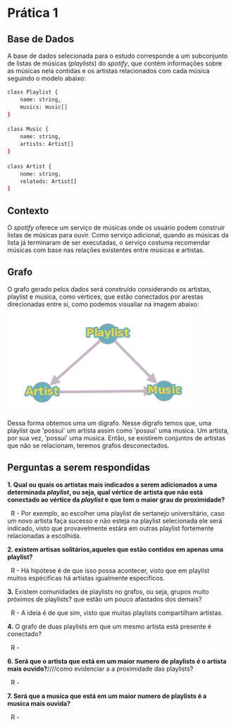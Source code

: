 # Prática 1

## Base de Dados

A base de dados selecionada para o estudo corresponde a um subconjunto de listas de músicas (*playlists*) do *spotify*, que contém informações sobre as músicas nela contidas e os artistas relacionados com cada música seguindo o modelo abaixo:

```bash
class Playlist {
    name: string,
    musics: music[]
}

class Music {
    name: string,
    artists: Artist[]
}

class Artist {
    nome: string,
    relateds: Artist[]
}

```
## Contexto

O *spotify* oferece um serviço de músicas onde os usuário podem construir listas de músicas para ouvir. Como serviço adicional, quando as músicas da lista já terminaram de ser executadas, o serviço costuma recomendar músicas com base nas relações existentes entre músicas e artistas.

## Grafo

O grafo gerado pelos dados será construído considerando os artistas, playlist e musica, como vértices, que estão conectados por arestas direcionadas entre si, como podemos visualiar na imagem abaixo:

![alt text](https://github.com/matheusps/spotigraphs/blob/master/imgs/graph.png "Prototipagem Grafo")

Dessa forma obtemos uma um dígrafo. Nesse digrafo temos que, uma playlist que 'possui' um artista assim como 'possui' uma musica. Um artista, por sua vez, 'possui' uma musica. Então, se existirem conjuntos de artistas que não se relacionam, teremos grafos desconectados.

## Perguntas a serem respondidas

**1. Qual ou quais os artistas mais indicados a serem adicionados a uma determinada *playlist*, ou seja, qual vértice de artista que não está conectado ao vértice da *playlist* e que tem o maior grau de proximidade?**

&nbsp;
  R - Por exemplo, ao escolher uma playlist de sertanejo universitário, caso um novo artista faça sucesso e não esteja na playlist selecionada ele será indicado, visto que provavelmente estára em outras playlist fortemente relacionadas a escolhida.
  
**2. existem artisas solitários,aqueles que estão contidos em apenas uma playlist?**

&nbsp;
  R - Há hipótese é de que isso possa acontecer, visto que em playlist muitos espécificas há artistas igualmente específicos.
  
**3.** Existem comunidades de playlists no grafos, ou seja, grupos muito próximos de playlists? que estão um pouco afastados dos demais?

&nbsp;
  R - A ideia é de que sim, visto que muitas playlists compartilham artistas.
  
**4.** O grafo de duas playlists em que um mesmo artista está presente é conectado?

&nbsp;
  R -
  
**6. Será que o artista que está em um maior numero de playlists é o artista mais ouvido?**////como evidenciar a a proximidade das playlists?

&nbsp;
  R -
  
**7. Será que a musica que está em um maior numero de playlists é a musica mais ouvida?**

&nbsp;
  R -
